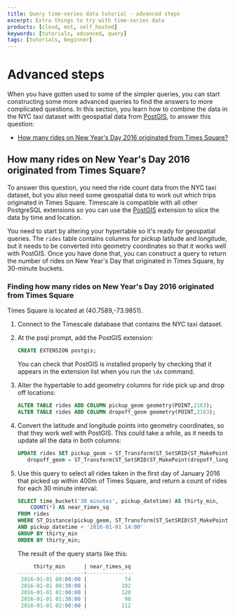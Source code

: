 ```yaml
---
title: Query time-series data tutorial - advanced steps
excerpt: Extra things to try with time-series data
products: [cloud, mst, self_hosted]
keywords: [tutorials, advanced, query]
tags: [tutorials, beginner]
---
```


# Advanced steps

When you have gotten used to some of the simpler queries, you can start
constructing some more advanced queries to find the answers to more complicated
questions. In this section, you learn how to combine the data in the NYC taxi
dataset with geospatial data from [PostGIS][postgis], to answer this question:

*   [How many rides on New Year's Day 2016 originated from Times Square?](#how-many-rides-on-new-years-day-2016-originated-from-times-square)

## How many rides on New Year's Day 2016 originated from Times Square?

To answer this question, you need the ride count data from the NYC taxi dataset,
but you also need some geospatial data to work out which trips originated in
Times Square. Timescale is compatible with all other PostgreSQL extensions so
you can use the [PostGIS][postgis] extension to slice the data by time and
location.

You need to start by altering your hypertable so it's ready for geospatial
queries. The `rides` table contains columns for pickup latitude and longitude,
but it needs to be converted into geometry coordinates so that it works well
with PostGIS. Once you have done that, you can construct a query to return the
number of rides on New Year's Day that originated in Times Square, by 30-minute
buckets.

<Procedure>

### Finding how many rides on New Year's Day 2016 originated from Times Square

<Highlight type="note">
Times Square is located at (40.7589,-73.9851).
</Highlight>

1.  Connect to the Timescale database that contains the NYC taxi dataset.
2.  At the psql prompt, add the PostGIS extension:

    ```sql
    CREATE EXTENSION postgis;
    ```

    You can check that PostGIS is installed properly by checking that it appears
    in the extension list when you run the `\dx` command.
3.  Alter the hypertable to add geometry columns for ride pick up and drop off
    locations:

    ```sql
    ALTER TABLE rides ADD COLUMN pickup_geom geometry(POINT,2163);
    ALTER TABLE rides ADD COLUMN dropoff_geom geometry(POINT,2163);
    ```

4.  Convert the latitude and longitude points into geometry coordinates, so that
    they work well with PostGIS. This could take a while, as it needs to update
    all the data in both columns:

    ```sql
    UPDATE rides SET pickup_geom = ST_Transform(ST_SetSRID(ST_MakePoint(pickup_longitude,pickup_latitude),4326),2163),
       dropoff_geom = ST_Transform(ST_SetSRID(ST_MakePoint(dropoff_longitude,dropoff_latitude),4326),2163);
    ```

5.  Use this query to select all rides taken in the first day of January 2016
    that picked up within 400m of Times Square, and return a count of rides for
    each 30 minute interval:

    ```sql
    SELECT time_bucket('30 minutes', pickup_datetime) AS thirty_min,
        COUNT(*) AS near_times_sq
    FROM rides
    WHERE ST_Distance(pickup_geom, ST_Transform(ST_SetSRID(ST_MakePoint(-73.9851,40.7589),4326),2163)) < 400
    AND pickup_datetime < '2016-01-01 14:00'
    GROUP BY thirty_min
    ORDER BY thirty_min;
    ```

    The result of the query starts like this:

    ```sql
         thirty_min      | near_times_sq
    ---------------------+---------------
     2016-01-01 00:00:00 |            74
     2016-01-01 00:30:00 |           102
     2016-01-01 01:00:00 |           120
     2016-01-01 01:30:00 |            98
     2016-01-01 02:00:00 |           112
    ```

</Procedure>

[postgis]: http://postgis.net/
